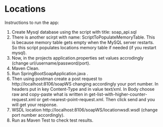 # Locations

Instructions to run the app:
1. Create Mysql database using the script with title: soap_api.sql
2. There is another scirpt with name: ScriptToPopulateMemoryTable. This is because memory table gets empty when the MySQL server restarts. So this script populates locations memory table if needed (if you restart mysql).
3. Now, in the projects application.properties set values accrodingly (change url/username/password/port). 	
4. Maven Clean.
5. Run SpringBootSoapApplication.java .
6. Then using postman create a post request to http://localhost:8106/soapWS changing accordingly your port number. In headers  put in key Content-Type and in value text/xml. In Body choose raw and copy-paste what is written in get-list-with-higher-counter-request.xml or get-nearest-point-request.xml. Then click send and you will get your response.
7. WSDL location http://localhost:8106/soapWS/locationwsdl.wsdl (change port number accordingly).
8. Run as Maven Test to check test results.
